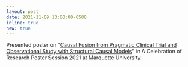 ```yaml
---
layout: post
date: 2021-11-09 13:00:00-0500
inline: true
new: true
---
```


Presented poster on "<u>Causal Fusion from Pragmatic Clinical Trial and Observational Study with Structural Causal Models</u>" in A Celebration of Research Poster Session 2021 at Marquette University.
